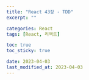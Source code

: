 ```yaml
---
title: "React 43장 - TDD"
excerpt: ""

categories: React
tags: [React, 리액트]

toc: true
toc_sticky: true

date: 2023-04-03
last_modified_at: 2023-04-03
---
```

